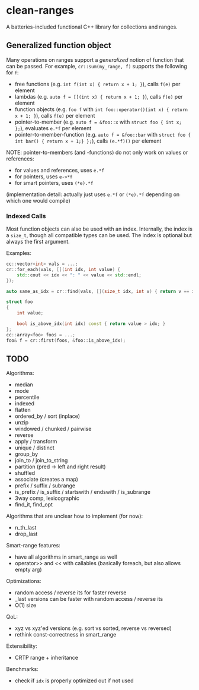 # clean-ranges

A batteries-included functional C++ library for collections and ranges.


## Generalized function object

Many operations on ranges support a _generalized_ notion of function that can be passed.
For example, `cr::sum(my_range, f)` supports the following for `f`:

* free functions (e.g. `int f(int x) { return x + 1; }`), calls `f(e)` per element
* lambdas (e.g. `auto f = [](int x) { return x + 1; }`), calls `f(e)` per element
* function objects (e.g. `foo f` with `int foo::operator()(int x) { return x + 1; }`), calls `f(e)` per element
* pointer-to-member (e.g. `auto f = &foo::x` with `struct foo { int x; };`), evaluates `e.*f` per element
* pointer-to-member-function (e.g. `auto f = &foo::bar` with `struct foo { int bar() { return x + 1;} };`), calls `(e.*f)()` per element

NOTE: pointer-to-members (and -functions) do not only work on values or references:

* for values and references, uses `e.*f`
* for pointers, uses `e->*f`
* for smart pointers, uses `(*e).*f`

(implementation detail: actually just uses `e.*f` or `(*e).*f` depending on which one would compile)

### Indexed Calls

Most function objects can also be used with an index.
Internally, the index is a `size_t`, though all compatible types can be used.
The index is optional but always the first argument.

Examples:

```cpp
cc::vector<int> vals = ...;
cr::for_each(vals, [](int idx, int value) {
    std::cout << idx << ": " << value << std::endl;
});

auto same_as_idx = cr::find(vals, [](size_t idx, int v) { return v == idx; });

struct foo
{
    int value;

    bool is_above_idx(int idx) const { return value > idx; }
};
cc::array<foo> foos = ...;
foo& f = cr::first(foos, &foo::is_above_idx);
```


## TODO

Algorithms:

* median
* mode
* percentile
* indexed
* flatten
* ordered_by / sort (inplace)
* unzip
* windowed / chunked / pairwise
* reverse
* apply / transform
* unique / distinct
* group_by
* join_to / join_to_string
* partition (pred -> left and right result)
* shuffled
* associate (creates a map)
* prefix / suffix / subrange
* is_prefix / is_suffix / startswith / endswith / is_subrange
* 3way comp, lexicographic
* find_it, find_opt

Algorithms that are unclear how to implement (for now):

* n_th_last
* drop_last

Smart-range features:

* have all algorithms in smart_range as well
* operator>> and << with callables (basically foreach, but also allows empty arg)

Optimizations:

* random access / reverse its for faster reverse
* _last versions can be faster with random access / reverse its
* O(1) size

QoL:

* xyz vs xyz'ed versions (e.g. sort vs sorted, reverse vs reversed)
* rethink const-correctness in smart_range

Extensibility:

* CRTP range + inheritance

Benchmarks:

* check if `idx` is properly optimized out if not used
